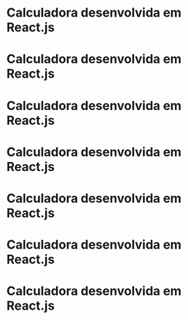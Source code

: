 #  Calculadora desenvolvida em React.js
#  Calculadora desenvolvida em React.js
#  Calculadora desenvolvida em React.js
#  Calculadora desenvolvida em React.js
#  Calculadora desenvolvida em React.js
#  Calculadora desenvolvida em React.js
#  Calculadora desenvolvida em React.js
